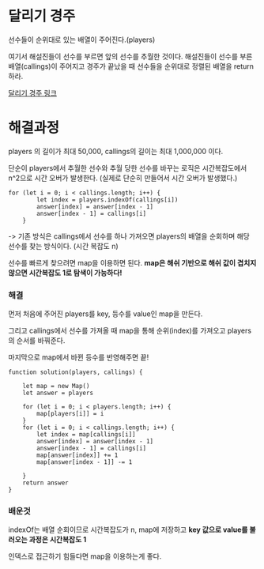 # 달리기 경주
선수들이 순위대로 있는 배열이 주어진다.(players)

여기서 해설진들이 선수를 부르면 앞의 선수를 추월한 것이다.
해설진들이 선수를 부른 배열(callings)이 주어지고 경주가 끝났을 때 선수들을 순위대로 정렬된 배열을 return하라.


[달리기 경주 링크](https://school.programmers.co.kr/learn/courses/30/lessons/178871)

# 해결과정

players 의 길이가 최대 50,000, callings의 길이는 최대 1,000,000 이다.

단순이 players에서 추월한 선수와 추월 당한 선수를 바꾸는 로직은 시간복잡도에서 n^2으로 시간 오버가 발생한다.
(실제로 단순히 만들어서 시간 오버가 발생했다.)

```
for (let i = 0; i < callings.length; i++) {
        let index = players.indexOf(callings[i])
        answer[index] = answer[index - 1]
        answer[index - 1] = callings[i]
    }
```
-> 기존 방식은 callings에서 선수를 하나 가져오면 players의 배열을 순회하며 해당 선수를 찾는 방식이다.
(시간 복잡도 n)

선수를 빠르게 찾으려면 map을 이용하면 된다. **map은 해쉬 기반으로 해쉬 값이 겹치지 않으면 시간복잡도 1로 탐색이 가능하다!**

### 해결
먼저 처음에 주어진 players를 key, 등수를 value인 map을 만든다.

그리고 callings에서 선수를 가져올 때 map을 통해 순위(index)를 가져오고 players의 순서를 바꿔준다.

마지막으로 map에서 바뀐 등수를 반영해주면 끝!
```
function solution(players, callings) {
    
    let map = new Map()
    let answer = players
    
    for (let i = 0; i < players.length; i++) {
        map[players[i]] = i
    }
    for (let i = 0; i < callings.length; i++) {
        let index = map[callings[i]]
        answer[index] = answer[index - 1]
        answer[index - 1] = callings[i]
        map[answer[index]] += 1
        map[answer[index - 1]] -= 1

    }
    return answer 
}
```

### 배운것

indexOf는 배열 순회이므로 시간복잡도가 n, map에 저장하고 **key 값으로 value를 불러오는 과정은 시간복잡도 1**

인덱스로 접근하기 힘들다면 map을 이용하는게 좋다.